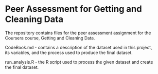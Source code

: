 # Peer Assessment for Getting and Cleaning Data

The repository contains files for the peer assessment assignment for the  
Coursera course, Getting and Cleaning Data.

CodeBook.md - contains a description of the dataset used in this project,  
its variables, and the process used to produce the final dataset.

run_analysis.R - the R script used to process the given dataset and create  
the final dataset.

